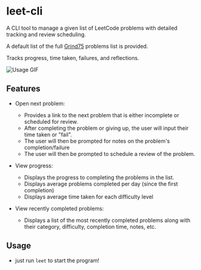 # leet-cli

A CLI tool to manage a given list of LeetCode problems with detailed tracking and review scheduling.

A default list of the full [Grind75](https://grind75.com/) problems list is provided.

Tracks progress, time taken, failures, and reflections.

![Usage GIF](images/usage.gif)

## Features

- Open next problem:

  - Provides a link to the next problem that is either incomplete or scheduled for review.
  - After completing the problem or giving up, the user will input their time taken or "fail".
  - The user will then be prompted for notes on the problem's completion/failure
  - The user will then be prompted to schedule a review of the problem.

- View progress:

  - Displays the progress to completing the problems in the list.
  - Displays average problems completed per day (since the first completion)
  - Displays average time taken for each difficulty level

- View recently completed problems:
  - Displays a list of the most recently completed problems along with their category, difficulty, completion time, notes, etc.

## Usage

- just run `leet` to start the program!
